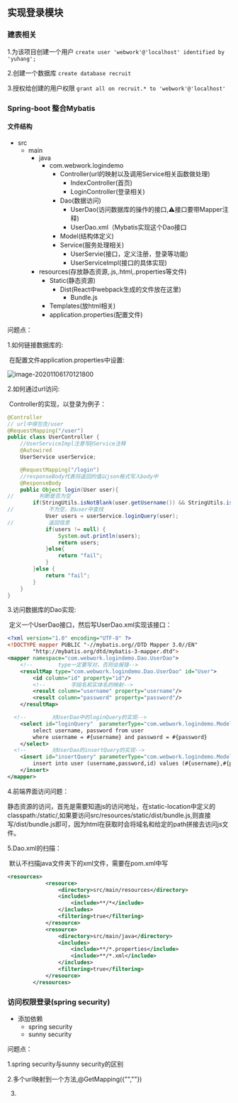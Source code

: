 ## 实现登录模块

### 建表相关
1.为该项目创建一个用户
```create user 'webwork'@'localhost' identified by 'yuhang';```

2.创建一个数据库
```create database recruit```

3.授权给创建的用户权限
```grant all on recruit.* to 'webwork'@'localhost'```

### Spring-boot 整合Mybatis

#### 文件结构
- src
  - main
    - java
      - com.webwork.logindemo
        - Controller(url的映射以及调用Service相关函数做处理)
          - IndexController(首页)
          - LoginController(登录相关)
        - Dao(数据访问)
          - UserDao(访问数据库的操作的接口,⚠️接口要带Mapper注释)
          - UserDao.xml（Mybatis实现这个Dao接口
        - Model(结构体定义)
        - Service(服务处理相关)
          - UserServie(接口，定义注册，登录等功能)
          - UserServiceImpl(接口的具体实现)
    - resources(存放静态资源,.js,.html,.properties等文件)
      - Static(静态资源)
        - Dist(React中webpack生成的文件放在这里)
          - Bundle.js
      - Templates(放html相关)
      - application.properties(配置文件)

问题点：

1.如何链接数据库的:

​		在配置文件application.properties中设置:

![image-20201106170121800](/Users/yuhang/Documents/Practice-Code/Java/recuritSystem/登录实践.assets/image-20201106170121800.png)

2.如何通过url访问:

​		Controller的实现，以登录为例子：

```Java
@Controller
// url中得包含/user
@RequestMapping("/user")
public class UserController {
  	//UserServiceImpl注意写@Service注释
    @Autowired
    UserService userService;

    @RequestMapping("/login")
  	//responseBody代表将返回的值以json格式写入body中
    @ResponseBody
    public Object login(User user){
//        判断是否为空
        if(StringUtils.isNotBlank(user.getUsername()) && StringUtils.isNotBlank(user.getPassword())) {
//           不为空，到user中查找
            User users = userService.loginQuery(user);
//           返回信息
            if(users != null) {
                System.out.println(users);
                return users;
            }else{
                return "fail";
            }
        }else {
            return "fail";
        }
    }
}
```



3.访问数据库的Dao实现:

​		定义一个UserDao接口，然后写UserDao.xml实现该接口：

```xml
<?xml version="1.0" encoding="UTF-8" ?>
<!DOCTYPE mapper PUBLIC "-//mybatis.org//DTD Mapper 3.0//EN"
        "http://mybatis.org/dtd/mybatis-3-mapper.dtd">
<mapper namespace="com.webwork.logindemo.Dao.UserDao">
  	<!--        type一定要写对，否则会报错-->
    <resultMap type="com.webwork.logindemo.Dao.UserDao" id="User">
        <id column="id" property="id"/>
        <!--        字段名和实体名的映射-->
        <result column="username" property="username"/>
        <result column="password" property="password"/>
    </resultMap>

  <!--        对UserDao中的loginQuery的实现-->
    <select id="loginQuery"  parameterType="com.webwork.logindemo.Model.User" resultMap="User">
        select username, password from user
        where username = #{username} and password = #{password}
    </select>
  <!--        对UserDao的insertQuery的实现-->
    <insert id="insertQuery" parameterType="com.webwork.logindemo.Model.User">
        insert into user (username,password,id) values (#{username},#{password},#{id})
    </insert>
</mapper>
```



4.前端界面访问问题：

​		静态资源的访问，首先是需要知道js的访问地址，在static-location中定义的classpath:/static/,如果要访问src/resources/static/dist/bundle.js,则直接写/dist/bundle.js即可，因为html在获取时会将域名和给定的path拼接去访问js文件。

5.Dao.xml的扫描：

​		默认不扫描java文件夹下的xml文件，需要在pom.xml中写

```xml
<resources>
            <resource>
                <directory>src/main/resources</directory>
                <includes>
                    <include>**/*</include>
                </includes>
                <filtering>true</filtering>
            </resource>
            <resource>
                <directory>src/main/java</directory>
                <includes>
                    <include>**/*.properties</include>
                    <include>**/*.xml</include>
                </includes>
                <filtering>true</filtering>
            </resource>
        </resources>
```



### 访问权限登录(spring security)

- 添加依赖
  - spring security 
  - sunny security



问题点：

1.spring security与sunny security的区别

2.多个url映射到一个方法,@GetMapping({"",""})

3.

